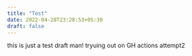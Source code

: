 ```yaml
---
title: "Test"
date: 2022-04-28T23:28:53+05:30
draft: false
---
```

this is just a test draft man!
tryuing out on GH actions
attempt2

